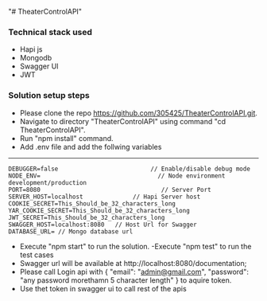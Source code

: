 "# TheaterControlAPI" 

### Technical stack used
- Hapi js
- Mongodb
- Swagger UI
- JWT


### Solution setup steps

- Please clone the repo https://github.com/305425/TheaterControlAPI.git.
- Navigate to directory "TheaterControlAPI" using  command "cd TheaterControlAPI".
- Run "npm install" command.
- Add .env file and add the follwing variables
------------

    DEBUGGER=false                          // Enable/disable debug mode
    NODE_ENV=                                 // Node environment development/production
    PORT=8080                                  // Server Port
    SERVER_HOST=localhost              // Hapi Server host
    COOKIE_SECRET=This_Should_be_32_characters_long
    YAR_COOKIE_SECRET=This_Should_be_32_characters_long
    JWT_SECRET=This_Should_be_32_characters_long                                  
    SWAGGER_HOST=localhost:8080   // Host Url for Swagger
    DATABASE_URL= // Mongo database url
- Execute "npm start" to run the solution.
-Execute "npm test" to run the test cases
- Swagger url will be available at http://localhost:8080/documentation;
- Please call Login api with {
  "email": "admin@gmail.com",
  "password": "any password morethamn 5 character length"
} to aquire token.
- Use thet token in swagger ui to call rest of the apis



